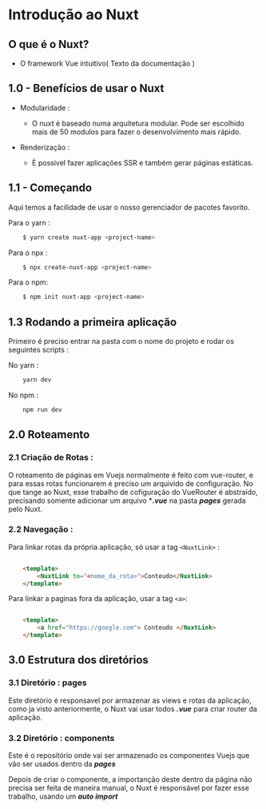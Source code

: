 # Introdução ao Nuxt


## O que é o Nuxt?

-   O framework Vue intuitivo( Texto da documentação )

## 1.0 - Benefícios de usar o Nuxt 

-   Modularidade : 
    -   O nuxt é baseado numa arquitetura modular. Pode ser escolhido mais de 50 modulos para fazer o desenvolvimento mais rápido. 

-   Renderização : 
    -   È possivel fazer aplicações SSR e também gerar páginas estáticas.



## 1.1 - Começando

Aqui temos a facilidade de usar o nosso gerenciador de pacotes favorito.

Para o yarn : 

```bash
    $ yarn create nuxt-app <project-name>
```

Para o npx : 

```bash
    $ npx create-nuxt-app <project-name>
```

Para o npm:

```bash
    $ npm init nuxt-app <project-name>
```

## 1.3 Rodando a primeira aplicação

Primeiro é preciso entrar na pasta com o nome do projeto e rodar
os seguintes scripts : 

No yarn : 

```bash
    yarn dev
```

No npm : 

```bash
    npm run dev
```


## 2.0 Roteamento


### 2.1 Criação de Rotas : 

O roteamento de páginas em Vuejs normalmente é feito com vue-router,
e para essas rotas funcionarem é preciso um arquivido de configuração.
No que tange ao Nuxt, esse trabalho de cofiguração do VueRouter é abstraído,
precisando somente adicionar um arquivo ****.vue*** na pasta ***pages*** gerada pelo Nuxt.

### 2.2 Navegação : 

Para linkar rotas da própria aplicação, só usar a tag
`<NuxtLink>` : 

```html

    <template>
        <NuxtLink to="<nome_da_rota>">Conteudo</NuxtLink>
    </template>

```

Para linkar a paginas fora da aplicação, usar a tag `<a>`:

```html

    <template>
        <a href="https://google.com"> Conteudo </NuxtLink>
    </template>

```


## 3.0 Estrutura dos diretórios


### 3.1 Diretório : pages


Este diretório é responsavel por armazenar as views e rotas da aplicação,
como ja visto anteriormente,  o Nuxt vai usar todos ***.vue*** para criar router
da aplicação.


### 3.2 Diretório : components

Este é o repositório onde vai ser armazenado os componentes Vuejs que vão ser usados dentro da ***pages***

Depois de criar o componente, a importanção deste dentro da página não precisa ser feita de maneira manual, o Nuxt é responsável por fazer esse trabalho, usando
um ***auto import***




